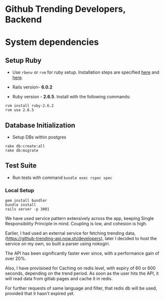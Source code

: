 # Github Trending Developers, Backend

# System dependencies

## Setup Ruby

* Use `rbenv` or `rvm` for ruby setup. Installation steps are specified [here](https://github.com/rbenv/rbenv) and [here](https://rvm.io/).

* Rails version- **6.0.2**

* Ruby version - **2.6.5**. Install with the following commands:
```
rvm install ruby-2.6.2
rvm use 2.6.5
```

## Database Initialization

* Setup DBs within postgres
```
rake db:create:all
rake db:migrate
```


## Test Suite

* Run tests with command `bundle exec rspec spec`


### Local Setup

```
gem install bundler
bundle install
rails server -p 3001
```


We have used service pattern extensively across the app, keeping Single Responsibility Principle in mind.
Coupling is low, and cohesion is high.

Earlier, I had used an external service for fetching trending data, (https://github-trending-api.now.sh/developers), later I decided to host the service on my own, so built a parser using nokogiri.

The API has been significantly faster ever since, with a performance gain of over 20%.

Also, I have provisioed for Caching on redis level, with expiry of 60 or 600 seconds, depending on the trend period. As soon as the user hits the API, it will read data from gitlab pages and cache it in redis.

For further requests of same language and filter, that redis db will be used, provided that it hasn't expired yet.